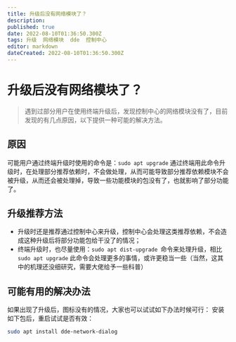 ```yaml
---
title: 升级后没有网络模块了？
description: 
published: true
date: 2022-08-10T01:36:50.300Z
tags: 升级  网络模块  dde  控制中心
editor: markdown
dateCreated: 2022-08-10T01:36:50.300Z
---
```


# 升级后没有网络模块了？
> 遇到过部分用户在使用终端升级后，发现控制中心的网络模块没有了，目前发现的有几点原因，以下提供一种可能的解决方法。

## 原因
 可能用户通过终端升级时使用的命令是：```sudo apt upgrade```  通过终端用此命令升级时，在处理部分推荐依赖时，不会做处理，从而可能导致部分推荐依赖模块不会被升级，从而还会被处理掉，导致一些功能模块的包没有了，也就影响了部分功能了。

## 升级推荐方法
- 升级时还是推荐通过控制中心来升级，控制中心会处理这类推荐依赖，不会造成这种升级后将部分功能包给干没了的情况；
- 终端升级时，也尽量使用：```sudo apt dist-upgrade ```命令来处理升级，相比```sudo apt upgrade``` 此命令会处理更多的事情，或许更稳当一些（当然，这其中的机理还没细研究，需要大佬给予一些科普）

## 可能有用的解决办法
如果出现了升级后，图标没有的情况，大家也可以试试如下办法时候可行：
安装如下包后，重启试试是否有效：
```bash
sudo apt install dde-network-dialog

```
